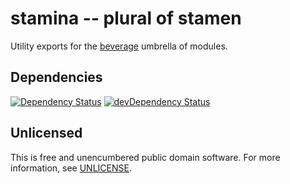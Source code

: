 # stamina -- plural of stamen

Utility exports for the [beverage](https://github.com/orlin/beverage) umbrella of modules.

## Dependencies

[![Dependency Status](https://david-dm.org/orlin/stamina.svg)](https://david-dm.org/orlin/stamina)
[![devDependency Status](https://david-dm.org/orlin/stamina/dev-status.svg)](https://david-dm.org/orlin/stamina#info=devDependencies)

## Unlicensed

This is free and unencumbered public domain software.
For more information, see [UNLICENSE](http://unlicense.org).
